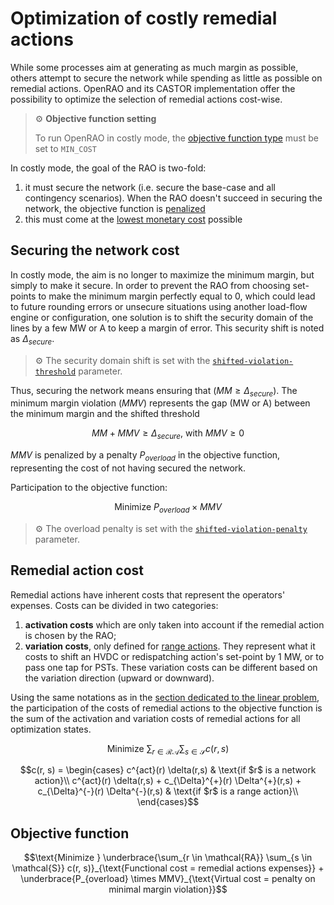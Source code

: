 # Optimization of costly remedial actions

While some processes aim at generating as much margin as possible, others attempt to secure the network while spending as
little as possible on remedial actions. OpenRAO and its CASTOR implementation offer the possibility to optimize the
selection of remedial actions cost-wise.

> ⚙️ **Objective function setting**
>
> To run OpenRAO in costly mode, the [objective function type](../../../../parameters/business-parameters.md#type) must be set to
> `MIN_COST`

In costly mode, the goal of the RAO is two-fold:

1. it must secure the network (i.e. secure the base-case and all contingency scenarios). When the RAO doesn't succeed in securing the network, the objective function is [penalized](#securing-the-network-cost)
2. this must come at the [lowest monetary cost](#remedial-action-cost) possible

## Securing the network cost

In costly mode, the aim is no longer to maximize the minimum margin, but simply to make it secure. In order to prevent
the RAO from choosing set-points to make the minimum margin perfectly equal to 0, which could lead to future rounding
errors or unsecure situations using another load-flow engine or configuration, one solution is to shift the security
domain of the lines by a few MW or A to keep a margin of error. This security shift is noted as $\Delta_{secure}$.

> ⚙️ The security domain shift is set with the
> [`shifted-violation-threshold`](../../../../parameters/implementation-specific-parameters.md#shifted-violation-threshold) parameter.

Thus, securing the network means ensuring that  ($MM \geq \Delta_{secure}$). 
The minimum margin violation ($MMV$)  represents the gap (MW or A) between the minimum margin and the shifted threshold 

$$MM + MMV \geq \Delta_{secure} \text{, with }  MMV \geq 0$$


$MMV$ is penalized by a penalty $P_{overload}$ in the objective function, representing the cost of not having secured the network.

Participation to the objective function: 

$$\text{Minimize } P_{overload} \times MMV$$

> ⚙️ The overload penalty is set with the
> [`shifted-violation-penalty`](../../../../parameters/implementation-specific-parameters.md#shifted-violation-penalty) parameter.


## Remedial action cost

Remedial actions have inherent costs that represent the operators' expenses. Costs can be divided in two categories:

1. **activation costs** which are only taken into account if the remedial action is chosen by the RAO;
2. **variation costs**, only defined for [range actions](../../../../input-data/crac/json.md#range-actions). They
   represent what it costs to shift an HVDC or redispatching action's set-point by 1 MW, or to pass one tap for
   PSTs. These variation costs can be different based on the variation direction (upward or downward).

Using the same notations as in the
[section dedicated to the linear problem](../core-problem-filler.md#span-stylecolor-marooncostly-onlyspan---remedial-actions-cost-optimization), the
participation of the costs of remedial actions to the objective function is the sum of the activation and
variation costs of remedial actions for all optimization states.

<!-- TODO: rajouter tableaux de parametres-->

$$\text{Minimize } \sum_{r \in \mathcal{RA}} \sum_{s \in \mathcal{S}} c(r, s)$$

$$c(r, s) = \begin{cases}
c^{act}(r) \delta(r,s) & \text{if $r$ is a network action}\\
c^{act}(r) \delta(r,s) + c_{\Delta}^{+}(r) \Delta^{+}(r,s) + c_{\Delta}^{-}(r) \Delta^{-}(r,s)
& \text{if $r$ is a range action}\\
\end{cases}$$

## Objective function

$$\text{Minimize } \underbrace{\sum_{r \in \mathcal{RA}} \sum_{s \in \mathcal{S}}
c(r, s)}_{\text{Functional cost = remedial actions expenses}} + \underbrace{P_{overload}
\times MMV}_{\text{Virtual cost = penalty on minimal margin violation}}$$